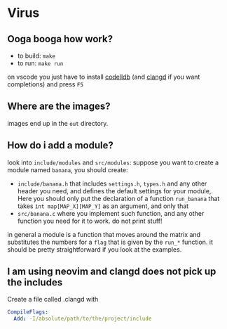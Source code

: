 # Virus
## Ooga booga how work?
- to build: `make`
- to run: `make run`

on vscode you just have to install [codelldb](https://marketplace.visualstudio.com/items?itemName=vadimcn.vscode-lldb) (and [clangd](https://marketplace.visualstudio.com/items?itemName=llvm-vs-code-extensions.vscode-clangd) if you want completions) and press `F5`

## Where are the images?
images end up in the `out` directory.

## How do i add a module?
look into `include/modules` and `src/modules`: suppose you want to create a module named `banana`, you should create:
- `include/banana.h` that includes `settings.h`, `types.h` and any other header you need, and defines the default settings for your module,. Here you should only put the declaration of a function `run_banana` that takes `ìnt map[MAP_X][MAP_Y]` as an argument, and only that
- `src/banana.c` where you implement such function, and any other function you need for it to work. do not print stuff!

in general a module is a function that moves around the matrix and substitutes the numbers for a `flag` that is given by the `run_*` function. it should be pretty straightforward if you look at the examples.

## I am using neovim and clangd does not pick up the includes
Create a file called .clangd with
```yaml
CompileFlags:
  Add: -I/absolute/path/to/the/project/include
```
